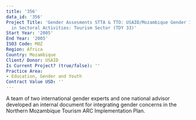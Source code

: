 ```yaml
---
title: '356'
data_id: '356'
Project Title: 'Gender Assesments STTA & TTO: USAID/Mozambique Gender Integration
  in Sectoral Activities: Tourism Sector (TDY 33)'
Start Year: '2005'
End Year: '2005'
ISO3 Code: MOZ
Region: Africa
Country: Mozambique
Client/ Donor: USAID
Is Current Project? (true/false): ''
Practice Area:
- Education, Gender and Youth
Contract Value USD: ''
---
```


A team of two international gender experts and one national advisor developed an internal document for integrating gender concerns in the Northern Mozambique Tourism ARC Implementation Plan.